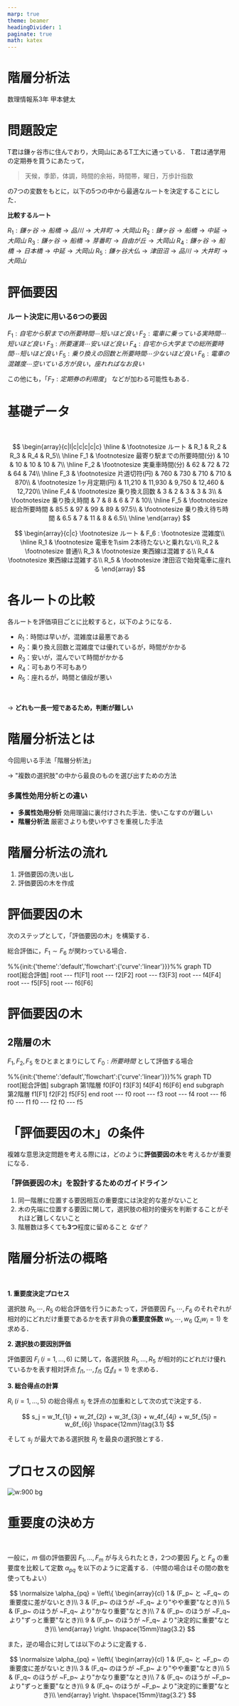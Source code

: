 ```yaml
---
marp: true
theme: beamer
headingDivider: 1
paginate: true
math: katex
---
```


<!-- _class: title -->
# 階層分析法

数理情報系3年
甲本健太

# 問題設定

T君は鎌ヶ谷市に住んでおり，大岡山にあるT工大に通っている．
T君は通学用の定期券を買うにあたって，
> 天候，季節，体調，時間的余裕，時間帯，曜日，万歩計指数

の7つの変数をもとに，以下の5つの中から最適なルートを決定することにした．

**比較するルート**

$R_1: 鎌ヶ谷→船橋→品川→大井町→大岡山$
$R_2: 鎌ヶ谷→船橋→中延→大岡山$
$R_3: 鎌ヶ谷→船橋→芽番町→自由が丘→大岡山$
$R_4: 鎌ヶ谷→船橋→日本橋→中延→大岡山$
$R_5: 鎌ヶ谷大仏→津田沼→品川→大井町→大岡山$


# 評価要因

### ルート決定に用いる6つの要因

$F_1: 自宅から駅までの所要時間\cdots 短いほど良い$
$F_2: 電車に乗っている実時間\cdots 短いほど良い$
$F_3: 所要運賃\cdots 安いほど良い$
$F_4: 自宅から大学までの総所要時間\cdots 短いほど良い$
$F_5: 乗り換えの回数と所要時間\cdots 少ないほど良い$
$F_6: 電車の混雑度\cdots 空いている方が良い，座れればなお良い$

この他にも，「$F_7: 定期券の利用度$」 などが加わる可能性もある．


# 基礎データ

<br>

$$
\begin{array}{c|l|c|c|c|c|c}
  \hline
  & \footnotesize ルート & R_1 & R_2 & R_3 & R_4 & R_5\\
  \hline
  F_1 & \footnotesize 最寄り駅までの所要時間(分) & 10 & 10 & 10 & 10 & 7\\
  \hline
  F_2 & \footnotesize 実乗車時間(分) & 62 & 72 & 72 & 64 & 74\\
  \hline
  F_3 & \footnotesize 片道切符(円) & 760 & 730 & 710 & 710 & 870\\
  & \footnotesize 1ヶ月定期(円) & 11,210 & 11,930 & 9,750 & 12,460 & 12,720\\
  \hline
  F_4 & \footnotesize 乗り換え回数 & 3 & 2 & 3 & 3 & 3\\
  & \footnotesize 乗り換え時間 & 7 & 8 & 6 & 7 & 10\\
  \hline
  F_5 & \footnotesize 総合所要時間 & 85.5 & 97 & 99 & 89 & 97.5\\
  & \footnotesize 乗り換え待ち時間 & 6.5 & 7 & 11 & 8 & 6.5\\
  \hline
\end{array}
$$

$$
\begin{array}{c|c}
  \footnotesize ルート & F_6 : \footnotesize 混雑度\\
  \hline
  R_1 & \footnotesize 電車を1\sim 2本待たないと乗れない\\
  R_2 & \footnotesize 普通\\
  R_3 & \footnotesize 東西線は混雑する\\
  R_4 & \footnotesize 東西線は混雑する\\
  R_5 & \footnotesize 津田沼で始発電車に座れる
\end{array}
$$


# 各ルートの比較

各ルートを評価項目ごとに比較すると，以下のようになる．
<br>

- $R_1$：時間は早いが，混雑度は最悪である
- $R_2$：乗り換え回数と混雑度では優れているが，時間がかかる
- $R_3$：安いが，混んでいて時間がかかる
- $R_4$：可もあり不可もあり
- $R_5$：座れるが，時間と値段が悪い
<br>

→ **どれも一長一短であるため，判断が難しい**


# 階層分析法とは

今回用いる手法「階層分析法」

→ "複数の選択肢"の中から最良のものを選び出すための方法

### 多属性効用分析との違い

- **多属性効用分析**
  効用理論に裏付けされた手法．使いこなすのが難しい
- **階層分析法**
  厳密さよりも使いやすさを重視した手法

# 階層分析法の流れ

1. 評価要因の洗い出し
2. 評価要因の木を作成



# 評価要因の木

次のステップとして，「評価要因の木」を構築する．

総合評価に，$F_1\sim F_6$ が関わっている場合．

<div class="mermaid">
%%{init:{'theme':'default','flowchart':{'curve':'linear'}}}%%
graph TD
  root[総合評価]
  root --- f1[F1]
  root --- f2[F2]
  root --- f3[F3]
  root --- f4[F4]
  root --- f5[F5]
  root --- f6[F6]
</div>

# 評価要因の木
## 2階層の木

$F_1,F_2,F_5$ をひとまとまりにして $F_0: 所要時間$ として評価する場合

<div class="mermaid">
%%{init:{'theme':'default','flowchart':{'curve':'linear'}}}%%
graph TD
  root[総合評価]
  subgraph 第1階層
    f0[F0]
    f3[F3]
    f4[F4]
    f6[F6]
  end
  subgraph 第2階層
    f1[F1]
    f2[F2]
    f5[F5]
  end
  root --- f0
  root --- f3
  root --- f4
  root --- f6
  f0 --- f1
  f0 --- f2
  f0 --- f5
</div>

# 「評価要因の木」の条件

複雑な意思決定問題を考える際には，どのように**評価要因の木**を考えるかが重要になる．

### 「評価要因の木」を設計するためのガイドライン

1. 同一階層に位置する要因相互の重要度には決定的な差がないこと
2. 木の先端に位置する要因に関して，選択肢の相対的優劣を判断することがそれほど難しくないこと
3. 階層数は多くても**3つ**程度に留めること   *なぜ？*


# 階層分析法の概略

<br>

**1. 重要度決定プロセス**

選択肢 $R_1,\cdots, R_5$ の総合評価を行うにあたって，評価要因 $F_1,\cdots,F_6$ のそれぞれが相対的にどれだけ重要であるかを表す非負の**重要度係数** $w_1,\cdots,w_6 ~(\sum_i w_i = 1)$ を求める．

**2. 選択肢の要因別評価**

評価要因 $F_i ~(i=1,\ldots,6)$ に関して，各選択肢 $R_1,\ldots,R_5$ が相対的にどれだけ優れているかを表す相対評点 $f_{i1},\cdots,f_{i5} ~(\sum_l f_{il} = 1)$ を求める．

**3. 総合得点の計算**

$R_i ~(i=1,\ldots,5)$ の総合得点 $s_j$ を評点の加重和として次の式で決定する．

$$
s_j = w_1f_{1j} + w_2f_{2j} + w_3f_{3j} + w_4f_{4j} + w_5f_{5j} = w_6f_{6j} \hspace{12mm}\tag{3.1}
$$

そして $s_j$ が最大である選択肢 $R_j$ を最良の選択肢とする．


# プロセスの図解

![w:900 bg](images/fig_3_3.png)


# 重要度の決め方

<br>

一般に，$m$ 個の評価要因 $F_1,\ldots,F_m$ が与えられたとき，2つの要因 $F_p$ と $F_q$ の重要度を比較して定数 $\alpha_{pq}$ を以下のように定義する．（中間の場合はその間の数を使ってもよい）

$$
\normalsize
\alpha_{pq} =
\left\{
\begin{array}{cl}
  1 & (F_p~ と ~F_q~ の重要度に差がないとき)\\
  3 & (F_p~ のほうが ~F_q~ より"やや重要"なとき)\\
  5 & (F_p~ のほうが ~F_q~ より"かなり重要"なとき)\\
  7 & (F_p~ のほうが ~F_q~ より"ずっと重要"なとき)\\
  9 & (F_p~ のほうが ~F_q~ より"決定的に重要"なとき)\\
\end{array}
\right.
\hspace{15mm}\tag{3.2}
$$

また，逆の場合に対しては以下のように定義する．

$$
\normalsize
\alpha_{pq} =
\left\{
\begin{array}{cl}
  1 & (F_q~ と ~F_p~ の重要度に差がないとき)\\
  3 & (F_q~ のほうが ~F_p~ より"やや重要"なとき)\\
  5 & (F_q~ のほうが ~F_p~ より"かなり重要"なとき)\\
  7 & (F_q~ のほうが ~F_p~ より"ずっと重要"なとき)\\
  9 & (F_q~ のほうが ~F_p~ より"決定的に重要"なとき)\\
\end{array}
\right.
\hspace{15mm}\tag{3.2'}
$$


# 
